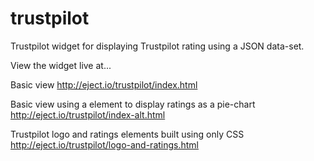 trustpilot
==========
Trustpilot widget for displaying Trustpilot rating using a JSON data-set.

View the widget live at...

Basic view
http://eject.io/trustpilot/index.html

Basic view using a <canvas> element to display ratings as a pie-chart
http://eject.io/trustpilot/index-alt.html

Trustpilot logo and ratings elements built using only CSS
http://eject.io/trustpilot/logo-and-ratings.html
